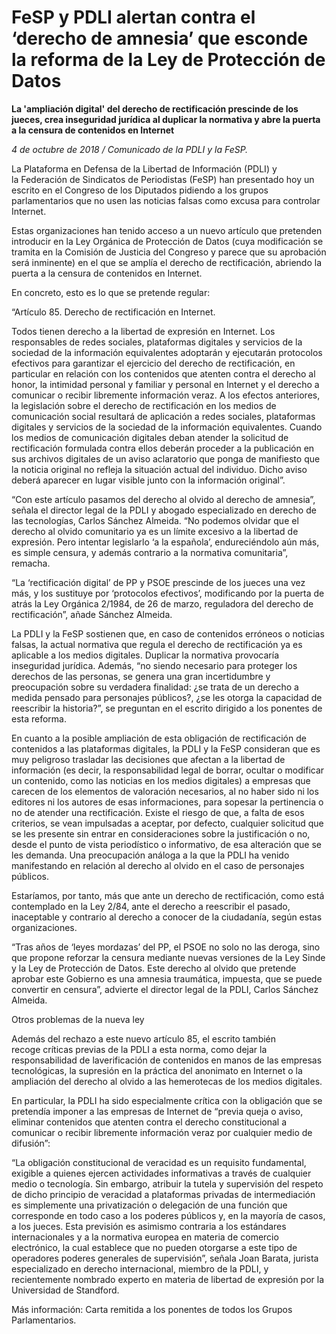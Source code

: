 # FeSP y PDLI alertan contra el ‘derecho de amnesia’ que esconde la reforma de la Ley de Protección de Datos

**La 'ampliación digital' del derecho de rectificación prescinde de los jueces, crea inseguridad jurídica al duplicar la normativa y abre la puerta a la censura de contenidos en Internet**

*4 de octubre de 2018 / Comunicado de la PDLI y la FeSP.*

La Plataforma en Defensa de la Libertad de Información (PDLI) y la Federación de Sindicatos de Periodistas (FeSP) han presentado hoy un escrito en el Congreso de los Diputados pidiendo a los grupos parlamentarios que no usen las noticias falsas como excusa para controlar Internet.

Estas organizaciones han tenido acceso a un nuevo artículo que pretenden introducir en la Ley Orgánica de Protección de Datos (cuya modificación se tramita en la Comisión de Justicia del Congreso y parece que su aprobación será inminente) en el que se amplía el derecho de rectificación, abriendo la puerta a la censura de contenidos en Internet.

En concreto, esto es lo que se pretende regular:

“Artículo 85. Derecho de rectificación en Internet.

Todos tienen derecho a la libertad de expresión en Internet.
Los responsables de redes sociales, plataformas digitales y servicios de la sociedad de la información equivalentes adoptarán y ejecutarán protocolos efectivos para garantizar el ejercicio del derecho de rectificación, en particular en relación con los contenidos que atenten contra el derecho al honor, la intimidad personal y familiar y personal en Internet y el derecho a comunicar o recibir libremente información veraz. A los efectos anteriores, la legislación sobre el derecho de rectificación en los medios de comunicación social resultará de aplicación a redes sociales, plataformas digitales y servicios de la sociedad de la información equivalentes.
Cuando los medios de comunicación digitales deban atender la solicitud de rectificación formulada contra ellos deberán proceder a la publicación en sus archivos digitales de un aviso aclaratorio que ponga de manifiesto que la noticia original no refleja la situación actual del individuo. Dicho aviso deberá aparecer en lugar visible junto con la información original”.

“Con este artículo pasamos del derecho al olvido al derecho de amnesia”, señala el director legal de la PDLI y abogado especializado en derecho de las tecnologías, Carlos Sánchez Almeida. “No podemos olvidar que el derecho al olvido comunitario ya es un límite excesivo a la libertad de expresión. Pero intentar legislarlo ‘a la española’, endureciéndolo aún más, es simple censura, y además contrario a la normativa comunitaria”, remacha.

“La ‘rectificación digital’ de PP y PSOE prescinde de los jueces una vez más, y los sustituye por ‘protocolos efectivos’, modificando por la puerta de atrás la Ley Orgánica 2/1984, de 26 de marzo, reguladora del derecho de rectificación”, añade Sánchez Almeida.

La PDLI y la FeSP sostienen que, en caso de contenidos erróneos o noticias falsas, la actual normativa que regula el derecho de rectificación ya es aplicable a los medios digitales. Duplicar la normativa provocaría inseguridad jurídica. Además, “no siendo necesario para proteger los derechos de las personas, se genera una gran incertidumbre y preocupación sobre su verdadera finalidad: ¿se trata de un derecho a medida pensado para personajes públicos?, ¿se les otorga la capacidad de reescribir la historia?”, se preguntan en el escrito dirigido a los ponentes de esta reforma.

En cuanto a la posible ampliación de esta obligación de rectificación de contenidos a las plataformas digitales, la PDLI y la FeSP consideran que es muy peligroso trasladar las decisiones que afectan a la libertad de información (es decir, la responsabilidad legal de borrar, ocultar o modificar un contenido, como las noticias en los medios digitales) a empresas que carecen de los elementos de valoración necesarios, al no haber sido ni los editores ni los autores de esas informaciones, para sopesar la pertinencia o no de atender una rectificación. Existe el riesgo de que, a falta de esos criterios, se vean impulsadas a aceptar, por defecto, cualquier solicitud que se les presente sin entrar en consideraciones sobre la justificación o no, desde el punto de vista periodístico o informativo, de esa alteración que se les demanda. Una preocupación análoga a la que la PDLI ha venido manifestando en relación al derecho al olvido en el caso de personajes públicos.

Estaríamos, por tanto, más que ante un derecho de rectificación, como está contemplado en la Ley 2/84, ante el derecho a reescribir el pasado, inaceptable y contrario al derecho a conocer de la ciudadanía, según estas organizaciones.

“Tras años de ‘leyes mordazas’ del PP, el PSOE no solo no las deroga, sino que propone reforzar la censura mediante nuevas versiones de la Ley Sinde y la Ley de Protección de Datos. Este derecho al olvido que pretende aprobar este Gobierno es una amnesia traumática, impuesta, que se puede convertir en censura”, advierte el director legal de la PDLI, Carlos Sánchez Almeida.

Otros problemas de la nueva ley

Además del rechazo a este nuevo artículo 85, el escrito también recoge críticas previas de la PDLI a esta norma, como dejar la responsabilidad de laverificación de contenidos en manos de las empresas tecnológicas, la supresión en la práctica del anonimato en Internet o la ampliación del derecho al olvido a las hemerotecas de los medios digitales.

En particular, la PDLI ha sido especialmente crítica con la obligación que se pretendía imponer a las empresas de Internet de “previa queja o aviso, eliminar contenidos que atenten contra el derecho constitucional a comunicar o recibir libremente información veraz por cualquier medio de difusión”:

“La obligación constitucional de veracidad es un requisito fundamental, exigible a quienes ejercen actividades informativas a través de cualquier medio o tecnología. Sin embargo, atribuir la tutela y supervisión del respeto de dicho principio de veracidad a plataformas privadas de intermediación es simplemente una privatización o delegación de una función que corresponde en todo caso a los poderes públicos y, en la mayoría de casos, a los jueces. Esta previsión es asimismo contraria a los estándares internacionales y a la normativa europea en materia de comercio electrónico, la cual establece que no pueden otorgarse a este tipo de operadores poderes generales de supervisión”, señala Joan Barata, jurista especializado en derecho internacional, miembro de la PDLI, y recientemente nombrado experto en materia de libertad de expresión por la Universidad de Standford.

Más información: Carta remitida a los ponentes de todos los Grupos Parlamentarios.
